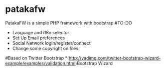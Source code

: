 # patakafw
PatakaFW is a simple PHP framework with bootstrap
#TO-DO
- Language and i18n selector
- Set Up Email preferences
- Social Network login/register/connect
- Change some copyright on files

#Based on
Twitter Bootstrap
*(http://vadimg.com/twitter-bootstrap-wizard-example/examples/validation.html)Bootstrap Wizard 

